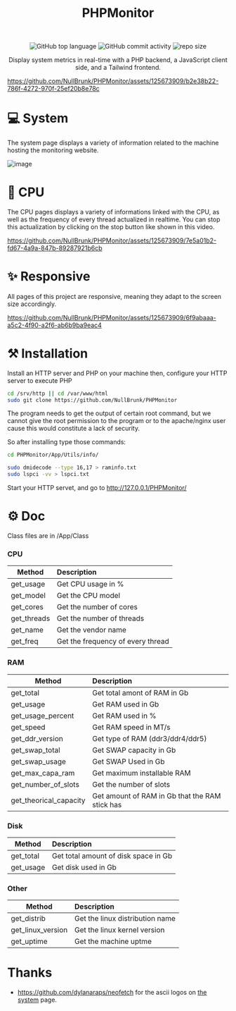 <div align="center">
   
# PHPMonitor  
<br/>    
 
![GitHub top language](https://img.shields.io/github/languages/top/NullBrunk/PHPMonitor?style=for-the-badge)
![GitHub commit activity](https://img.shields.io/github/commit-activity/m/NullBrunk/PHPMonitor?style=for-the-badge)
![repo size](https://img.shields.io/github/repo-size/NullBrunk/PHPMonitor?style=for-the-badge)

Display system metrics in real-time with a PHP backend, a JavaScript client side, and a Tailwind frontend.
</div>


https://github.com/NullBrunk/PHPMonitor/assets/125673909/b2e38b22-786f-4272-970f-25ef20b8e78c

# 💻 System
The system page displays a variety of information related to the machine hosting the monitoring website.

![image](https://github.com/NullBrunk/PHPMonitor/assets/125673909/bc6eb743-6a87-4956-970e-a7ed0034f5e0)


# 🔳 CPU

The CPU pages displays a variety of informations linked with the CPU, as well as the frequency of every thread actualized in realtime. You can stop this actualization by clicking on the stop button like shown in this video.

https://github.com/NullBrunk/PHPMonitor/assets/125673909/7e5a01b2-fd67-4a9a-847b-89287921b6cb


# ✨ Responsive
All pages of this project are responsive, meaning they adapt to the screen size accordingly.


https://github.com/NullBrunk/PHPMonitor/assets/125673909/6f9abaaa-a5c2-4f90-a2f6-ab6b9ba9eac4

# ⚒️ Installation

Install an HTTP server and PHP on your machine then, configure your HTTP server to execute PHP

```bash
cd /srv/http || cd /var/www/html
sudo git clone https://github.com/NullBrunk/PHPMonitor
```

The program needs to get the output of certain root command, but we cannot give the root permission to the program or to the apache/nginx user cause this would constitute a lack of security.

So after installing type those commands:
```bash
cd PHPMonitor/App/Utils/info/

sudo dmidecode --type 16,17 > raminfo.txt
sudo lspci -vv > lspci.txt
```


Start your HTTP servet, and go to http://127.0.0.1/PHPMonitor/


# ⚙️ Doc
Class files are in /App/Class

### CPU
| Method         | Description                          | 
|---             |:--                                   | 
| get_usage      | Get CPU usage in %                   |
| get_model      | Get the CPU model                    |
| get_cores      | Get the number of cores              |
| get_threads    | Get the number of threads            |
| get_name       | Get the vendor name                  |
| get_freq       | Get the frequency of every thread    |


### RAM
| Method                 | Description                                    | 
|---                     |:--                                             | 
| get_total              | Get total amont of RAM in Gb                   |
| get_usage              | Get RAM used in Gb                             |
| get_usage_percent      | Get RAM used in %                              |
| get_speed              | Get RAM speed in MT/s                          |
| get_ddr_version        | Get type of RAM (ddr3/ddr4/ddr5)               |
| get_swap_total         | Get SWAP capacity in Gb                        |
| get_swap_usage         | Get SWAP Used in Gb                            |
| get_max_capa_ram       | Get maximum installable RAM                    |
| get_number_of_slots    | Get the number of slots                        |
| get_theorical_capacity | Get amount of RAM in Gb that the RAM stick has |



### Disk
| Method         | Description                           | 
|---             |:--                                    | 
| get_total      | Get total amount of disk space in Gb  |
| get_usage      | Get disk used in Gb                   |


### Other
| Method               | Description                          | 
|---                   |:--                                   | 
| get_distrib          | Get the linux distribution name      |
| get_linux_version    | Get the linux kernel version         |
| get_uptime           | Get the machine uptme                |



# Thanks

- https://github.com/dylanaraps/neofetch for the ascii logos on <a href="https://github.com/NullBrunk/PHPMonitor/blob/main/system.php">the system</a> page.
